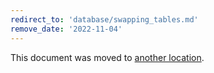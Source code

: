 ```yaml
---
redirect_to: 'database/swapping_tables.md'
remove_date: '2022-11-04'
---
```


This document was moved to [another location](database/swapping_tables.md).

<!-- This redirect file can be deleted after <2022-11-04>. -->
<!-- Redirects that point to other docs in the same project expire in three months. -->
<!-- Redirects that point to docs in a different project or site (for example, link is not relative and starts with `https:`) expire in one year. -->
<!-- Before deletion, see: https://docs.gitlab.com/ee/development/documentation/redirects.html -->
